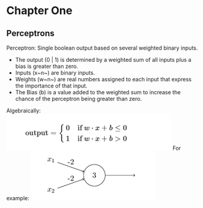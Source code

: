 # Chapter One

## Perceptrons

Perceptron: Single boolean output based on several weighted binary inputs.

- The output (0 | 1) is determined by a weighted sum of all inputs plus a bias is greater than zero.
- Inputs (x~n~) are binary inputs.
- Weights (w~n~) are real numbers assigned to each input that express the importance of that input.
- The Bias (b) is a value added to the weighted sum to increase the chance of the perceptron being greater than zero.

Algebraically:
![perceptron_formula](images/perceptronformula.png)
For example:
![Alt text](images/exampleperceptron.png)
